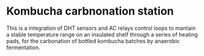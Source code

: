 # Kombucha carbnonation station

This is a integration of DHT sensors and AC relays control loops to mantain a stable temperature range on an insulated shelf through a series of heating pads, for the carbonation of bottled kombucha batches by anaerobic fermentation.

